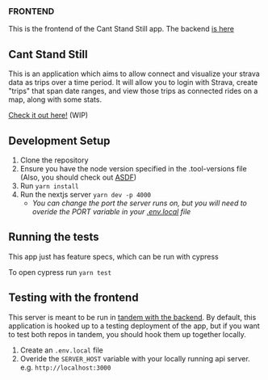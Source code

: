 ### FRONTEND

This is the frontend of the Cant Stand Still app.
The backend [is here](https://github.com/Noah-Silvera/cant-stand-still-api)

## Cant Stand Still

This is an application which aims to allow connect and visualize your strava data as trips over a time period. It will allow you to login with Strava, create "trips" that span date ranges, and view those trips as connected rides on a map, along with some stats.

[Check it out here!](https://cant-stand-still-frontend.vercel.app/) (WIP)

## Development Setup

1. Clone the repository
1. Ensure you have the node version specified in the .tool-versions file (Also, you should check out [ASDF](https://github.com/asdf-vm/asdf))
3. Run `yarn install`
4. Run the nextjs server `yarn dev -p 4000`
    * _You can change the port the server runs on, but you will need to overide the PORT variable in your [.env.local](https://nextjs.org/docs/basic-features/environment-variables#loading-environment-variables) file_
## Running the tests

This app just has feature specs, which can be run with cypress

To open cypress run `yarn test`

## Testing with the frontend

This server is meant to be run in [tandem with the backend](https://github.com/Noah-Silvera/cant-stand-still-api). By default, this application is hooked up to a testing deployment of the app, but if you want to test both repos in tandem, you should hook them up together locally.


1. Create an `.env.local` file
1. Overide the `SERVER_HOST` variable with your locally running api server. e.g. `http://localhost:3000`
